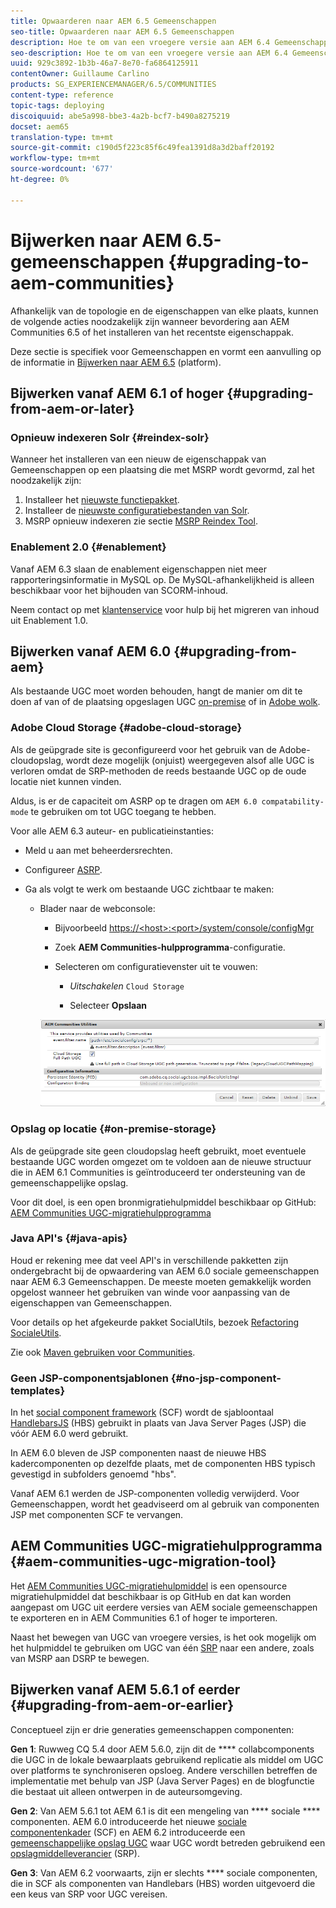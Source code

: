 ```yaml
---
title: Opwaarderen naar AEM 6.5 Gemeenschappen
seo-title: Opwaarderen naar AEM 6.5 Gemeenschappen
description: Hoe te om van een vroegere versie aan AEM 6.4 Gemeenschappen te bevorderen
seo-description: Hoe te om van een vroegere versie aan AEM 6.4 Gemeenschappen te bevorderen
uuid: 929c3892-1b3b-46a7-8e70-fa6864125911
contentOwner: Guillaume Carlino
products: SG_EXPERIENCEMANAGER/6.5/COMMUNITIES
content-type: reference
topic-tags: deploying
discoiquuid: abe5a998-bbe3-4a2b-bcf7-b490a8275219
docset: aem65
translation-type: tm+mt
source-git-commit: c190d5f223c85f6c49fea1391d8a3d2baff20192
workflow-type: tm+mt
source-wordcount: '677'
ht-degree: 0%

---
```



# Bijwerken naar AEM 6.5-gemeenschappen {#upgrading-to-aem-communities}

Afhankelijk van de topologie en de eigenschappen van elke plaats, kunnen de volgende acties noodzakelijk zijn wanneer bevordering aan AEM Communities 6.5 of het installeren van het recentste eigenschappak.

Deze sectie is specifiek voor Gemeenschappen en vormt een aanvulling op de informatie in [Bijwerken naar AEM 6.5](/help/sites-deploying/upgrade.md) (platform).

## Bijwerken vanaf AEM 6.1 of hoger {#upgrading-from-aem-or-later}

### Opnieuw indexeren Solr {#reindex-solr}

Wanneer het installeren van een nieuw de eigenschappak van Gemeenschappen op een plaatsing die met MSRP wordt gevormd, zal het noodzakelijk zijn:

1. Installeer het [nieuwste functiepakket](/help/communities/deploy-communities.md#latestfeaturepack).
1. Installeer de [nieuwste configuratiebestanden van Solr](/help/communities/msrp.md#upgrading).
1. MSRP opnieuw indexeren
zie sectie [MSRP Reindex Tool](/help/communities/msrp.md#msrp-reindex-tool).

### Enablement 2.0 {#enablement}

Vanaf AEM 6.3 slaan de enablement eigenschappen niet meer rapporteringsinformatie in MySQL op. De MySQL-afhankelijkheid is alleen beschikbaar voor het bijhouden van SCORM-inhoud.

Neem contact op met [klantenservice](https://helpx.adobe.com/marketing-cloud/contact-support.html) voor hulp bij het migreren van inhoud uit Enablement 1.0.

## Bijwerken vanaf AEM 6.0 {#upgrading-from-aem}

Als bestaande UGC moet worden behouden, hangt de manier om dit te doen af van of de plaatsing opgeslagen UGC [on-premise](#on-premise-storage) of in [Adobe wolk](#adobe-cloud-storage).

### Adobe Cloud Storage {#adobe-cloud-storage}

Als de geüpgrade site is geconfigureerd voor het gebruik van de Adobe-cloudopslag, wordt deze mogelijk (onjuist) weergegeven alsof alle UGC is verloren omdat de SRP-methoden de reeds bestaande UGC op de oude locatie niet kunnen vinden.

Aldus, is er de capaciteit om ASRP op te dragen om `AEM 6.0 compatability-mode` te gebruiken om tot UGC toegang te hebben.

Voor alle AEM 6.3 auteur- en publicatieinstanties:

* Meld u aan met beheerdersrechten.
* Configureer [ASRP](/help/communities/asrp.md).
* Ga als volgt te werk om bestaande UGC zichtbaar te maken:

   * Blader naar de webconsole:

      * Bijvoorbeeld [https://&lt;host>:&lt;port>/system/console/configMgr](https://localhost:4502/system/console/configMgr)

      * Zoek **AEM Communities-hulpprogramma**-configuratie.
      * Selecteren om configuratievenster uit te vouwen:

         * *Uitschakelen* `Cloud Storage`

         * Selecteer **Opslaan**

      ![nutsbedrijven](assets/utilities.png)


### Opslag op locatie {#on-premise-storage}

Als de geüpgrade site geen cloudopslag heeft gebruikt, moet eventuele bestaande UGC worden omgezet om te voldoen aan de nieuwe structuur die in AEM 6.1 Communities is geïntroduceerd ter ondersteuning van de gemeenschappelijke opslag.

Voor dit doel, is een open bronmigratiehulpmiddel beschikbaar op GitHub:
[AEM Communities UGC-migratiehulpprogramma](https://github.com/Adobe-Marketing-Cloud/communities-ugc-migration)

### Java API&#39;s {#java-apis}

Houd er rekening mee dat veel API&#39;s in verschillende pakketten zijn ondergebracht bij de opwaardering van AEM 6.0 sociale gemeenschappen naar AEM 6.3 Gemeenschappen. De meeste moeten gemakkelijk worden opgelost wanneer het gebruiken van winde voor aanpassing van de eigenschappen van Gemeenschappen.

Voor details op het afgekeurde pakket SocialUtils, bezoek [Refactoring SocialeUtils](/help/communities/socialutils.md).

Zie ook [Maven gebruiken voor Communities](/help/communities/maven.md).

### Geen JSP-componentsjablonen {#no-jsp-component-templates}

In het [social component framework](/help/communities/scf.md) (SCF) wordt de sjabloontaal [HandlebarsJS](https://www.handlebarsjs.com/) (HBS) gebruikt in plaats van Java Server Pages (JSP) die vóór AEM 6.0 werd gebruikt.

In AEM 6.0 bleven de JSP componenten naast de nieuwe HBS kadercomponenten op dezelfde plaats, met de componenten HBS typisch gevestigd in subfolders genoemd &quot;hbs&quot;.

Vanaf AEM 6.1 werden de JSP-componenten volledig verwijderd. Voor Gemeenschappen, wordt het geadviseerd om al gebruik van componenten JSP met componenten SCF te vervangen.

## AEM Communities UGC-migratiehulpprogramma {#aem-communities-ugc-migration-tool}

Het [AEM Communities UGC-migratiehulpmiddel](https://github.com/Adobe-Marketing-Cloud/communities-ugc-migration) is een opensource migratiehulpmiddel dat beschikbaar is op GitHub en dat kan worden aangepast om UGC uit eerdere versies van AEM sociale gemeenschappen te exporteren en in AEM Communities 6.1 of hoger te importeren.

Naast het bewegen van UGC van vroegere versies, is het ook mogelijk om het hulpmiddel te gebruiken om UGC van één [SRP](/help/communities/working-with-srp.md) naar een andere, zoals van MSRP aan DSRP te bewegen.

## Bijwerken vanaf AEM 5.6.1 of eerder {#upgrading-from-aem-or-earlier}

Conceptueel zijn er drie generaties gemeenschappen componenten:

**Gen 1**: Ruwweg CQ 5.4 door AEM 5.6.0, zijn dit de  **** collabcomponents die UGC in de lokale bewaarplaats gebruikend replicatie als middel om UGC over platforms te synchroniseren opsloeg. Andere verschillen betreffen de implementatie met behulp van JSP (Java Server Pages) en de blogfunctie die bestaat uit alleen ontwerpen in de auteursomgeving.

**Gen 2**: Van AEM 5.6.1 tot AEM 6.1 is dit een mengeling van  **** sociale  **** componenten. AEM 6.0 introduceerde het nieuwe [sociale componentenkader](/help/communities/scf.md) (SCF) en AEM 6.2 introduceerde een [gemeenschappelijke opslag UGC](/help/communities/working-with-srp.md) waar UGC wordt betreden gebruikend een [opslagmiddelleverancier](/help/communities/srp.md) (SRP).

**Gen 3**: Van AEM 6.2 voorwaarts, zijn er slechts  **** sociale componenten, die in SCF als componenten van Handlebars (HBS) worden uitgevoerd die een keus van SRP voor UGC vereisen.
